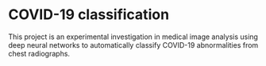 # COVID-19 classification

This project is an experimental investigation in medical image analysis using deep neural networks to automatically classify COVID-19 abnormalities from chest radiographs.
